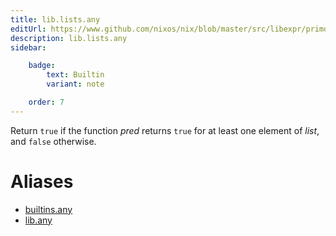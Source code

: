 ```yaml
---
title: lib.lists.any
editUrl: https://www.github.com/nixos/nix/blob/master/src/libexpr/primops.cc
description: lib.lists.any
sidebar:

    badge:
        text: Builtin
        variant: note

    order: 7
---
```


Return `true` if the function *pred* returns `true` for at least one
element of *list*, and `false` otherwise.


# Aliases

- [builtins.any](/reference/builtinsany)
- [lib.any](/reference/libany)


